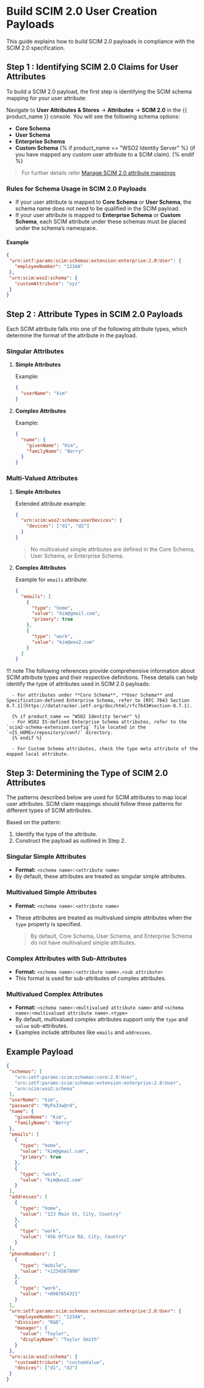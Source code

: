 # Build SCIM 2.0 User Creation Payloads


This guide explains how to build SCIM 2.0 payloads in compliance with the SCIM 2.0 specification.


## Step 1 : Identifying SCIM 2.0 Claims for User Attributes


To build a SCIM 2.0 payload, the first step is identifying the SCIM schema mapping for your user attribute:


Navigate to **User Attributes & Stores** → **Attributes** → **SCIM 2.0** in the {{ product_name }} console. You will see the following schema options:

  - **Core Schema**
  - **User Schema**
  - **Enterprise Schema**
  - **Custom Schema**  {% if product_name == "WSO2 Identity Server" %} (if you have mapped any custom user attribute to a SCIM claim). {% endif %} 


> For further details refer [Manage SCIM 2.0 attribute mappings]({{base_path}}/guides/users/attributes/manage-scim2-attribute-mappings)


### Rules for Schema Usage in SCIM 2.0 Payloads


- If your user attribute is mapped to **Core Schema** or **User Schema**, the schema name does not need to be qualified in the SCIM payload.
- If your user attribute is mapped to **Enterprise Schema** or **Custom Schema**, each SCIM attribute under these schemas must be placed under the schema’s namespace.


#### Example
```json
{
 "urn:ietf:params:scim:schemas:extension:enterprise:2.0:User": {
   "employeeNumber": "1234A"
 },
 "urn:scim:wso2:schema": {
   "customAttribute": "xyz"
 }
}


```


## Step 2 : Attribute Types in SCIM 2.0 Payloads


Each SCIM attribute falls into one of the following attribute types, which determine the format of the attribute in the payload.




### Singular Attributes

1. **Simple Attributes**

    Example:
    ```json
    {
      "userName": "kim"
    }
    ```


2. **Complex Attributes**

    Example:
    ```json
    {
      "name": {
        "givenName": "Kim",
        "familyName": "Berry"
      }
    }
    ```


### Multi-Valued Attributes
1. **Simple Attributes**

    Extended attribute example:
    ```json
    {
      "urn:scim:wso2:schema:userDevices": {
        "devices": ["d1", "d2"]
      }
    }
    ```

    > No multivalued simple attributes are defined in the Core Schema, User Schema, or Enterprise Schema.


2. **Complex Attributes**

    Example for `emails` attribute:
    ```json
    {
      "emails": [
        {
          "type": "home",
          "value": "kim@gmail.com",
          "primary": true
        },
        {
          "type": "work",
          "value": "kim@wso2.com"
        }
      ]
    }
    ```

!!! note
    The following references provide comprehensive information about SCIM attribute types and their respective definitions. These details can help identify the type of attributes used in SCIM 2.0 payloads:

      - For attributes under **Core Schema**, **User Schema** and Specification-defined Enterprise Schema, refer to [RFC 7643 Section 8.7.1](https://datatracker.ietf.org/doc/html/rfc7643#section-8.7.1).

      {% if product_name == "WSO2 Identity Server" %}
      - For WSO2 IS-defined Enterprise Schema attributes, refer to the `scim2-schema-extension.config` file located in the `<IS_HOME>/repository/conf/` directory.
      {% endif %} 

      - For Custom Schema attributes, check the type meta attribute of the mapped local attribute.

## Step 3: Determining the Type of SCIM 2.0 Attributes

The patterns described below are used for SCIM attributes to map local user attributes. SCIM claim mappings should follow these patterns for different types of SCIM attributes.

Based on the pattern:

  1. Identify the type of the attribute.
  2. Construct the payload as outlined in Step 2.


### Singular Simple Attributes


- **Format:** `<schema name>:<attribute name>`
- By default, these attributes are treated as singular simple attributes.


### Multivalued Simple Attributes


- **Format:** `<schema name>:<attribute name>`
- These attributes are treated as multivalued simple attributes when the `type` property is specified.


  > By default, Core Schema, User Schema, and Enterprise Schema do not have multivalued simple attributes.


### Complex Attributes with Sub-Attributes


- **Format:** `<schema name>:<attribute name>.<sub attribute>`
- This format is used for sub-attributes of complex attributes.


### Multivalued Complex Attributes


- **Format:** `<schema name>:<multivalued attribute name>` and `<schema name>:<multivalued attribute name>.<type>`
- By default, multivalued complex attributes support only the `type` and `value` sub-attributes.
- Examples include attributes like `emails` and `addresses`.


## Example Payload
```json
{
 "schemas": [
   "urn:ietf:params:scim:schemas:core:2.0:User",
   "urn:ietf:params:scim:schemas:extension:enterprise:2.0:User",
   "urn:scim:wso2:schema"
 ],
 "userName": "kim",
 "password": "MyPa33w@rd",
 "name": {
   "givenName": "Kim",
   "familyName": "Berry"
 },
 "emails": [
   {
     "type": "home",
     "value": "kim@gmail.com",
     "primary": true
   },
   {
     "type": "work",
     "value": "kim@wso2.com"
   }
 ],
 "addresses": [
   {
     "type": "home",
     "value": "123 Main St, City, Country"
   },
   {
     "type": "work",
     "value": "456 Office Rd, City, Country"
   }
 ],
 "phoneNumbers": [
   {
     "type": "mobile",
     "value": "+1234567890"
   },
   {
     "type": "work",
     "value": "+0987654321"
   }
 ],
 "urn:ietf:params:scim:schemas:extension:enterprise:2.0:User": {
   "employeeNumber": "1234A",
   "division": "R&D",
   "manager": {
     "value": "Taylor",
     "displayName": "Taylor Smith"
   }
 },
 "urn:scim:wso2:schema": {
   "customAttribute": "customValue",
   "devices": ["d1", "d2"]
 }
}
```

